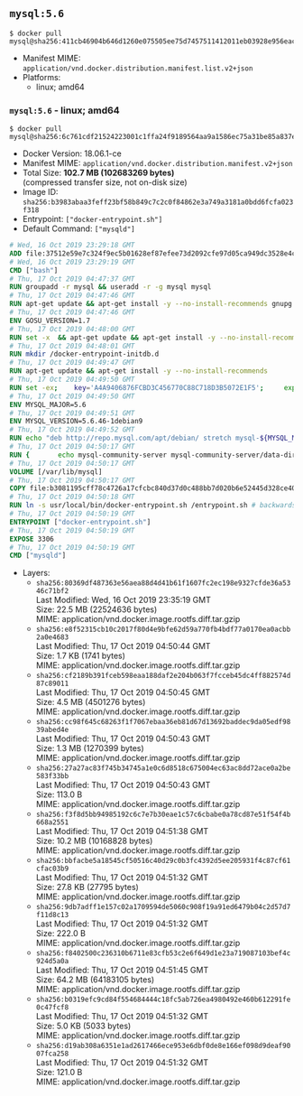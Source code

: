 ## `mysql:5.6`

```console
$ docker pull mysql@sha256:411cb46904b646d1260e075505ee75d7457511412011eb03928e956eac1c0bf9
```

-	Manifest MIME: `application/vnd.docker.distribution.manifest.list.v2+json`
-	Platforms:
	-	linux; amd64

### `mysql:5.6` - linux; amd64

```console
$ docker pull mysql@sha256:6c761cdf21524223001c1ffa24f9189564aa9a1586ec75a31be85a837e0239c3
```

-	Docker Version: 18.06.1-ce
-	Manifest MIME: `application/vnd.docker.distribution.manifest.v2+json`
-	Total Size: **102.7 MB (102683269 bytes)**  
	(compressed transfer size, not on-disk size)
-	Image ID: `sha256:b3983abaa3feff23bf58b849c7c2c0f84862e3a749a3181a0bdd6fcfa023f318`
-	Entrypoint: `["docker-entrypoint.sh"]`
-	Default Command: `["mysqld"]`

```dockerfile
# Wed, 16 Oct 2019 23:29:18 GMT
ADD file:37512e59e7c324f9ec5b01628ef87efee73d2092cfe97d05ca949dc3528e4c2a in / 
# Wed, 16 Oct 2019 23:29:19 GMT
CMD ["bash"]
# Thu, 17 Oct 2019 04:47:37 GMT
RUN groupadd -r mysql && useradd -r -g mysql mysql
# Thu, 17 Oct 2019 04:47:46 GMT
RUN apt-get update && apt-get install -y --no-install-recommends gnupg dirmngr && rm -rf /var/lib/apt/lists/*
# Thu, 17 Oct 2019 04:47:46 GMT
ENV GOSU_VERSION=1.7
# Thu, 17 Oct 2019 04:48:00 GMT
RUN set -x 	&& apt-get update && apt-get install -y --no-install-recommends ca-certificates wget && rm -rf /var/lib/apt/lists/* 	&& wget -O /usr/local/bin/gosu "https://github.com/tianon/gosu/releases/download/$GOSU_VERSION/gosu-$(dpkg --print-architecture)" 	&& wget -O /usr/local/bin/gosu.asc "https://github.com/tianon/gosu/releases/download/$GOSU_VERSION/gosu-$(dpkg --print-architecture).asc" 	&& export GNUPGHOME="$(mktemp -d)" 	&& gpg --batch --keyserver ha.pool.sks-keyservers.net --recv-keys B42F6819007F00F88E364FD4036A9C25BF357DD4 	&& gpg --batch --verify /usr/local/bin/gosu.asc /usr/local/bin/gosu 	&& gpgconf --kill all 	&& rm -rf "$GNUPGHOME" /usr/local/bin/gosu.asc 	&& chmod +x /usr/local/bin/gosu 	&& gosu nobody true 	&& apt-get purge -y --auto-remove ca-certificates wget
# Thu, 17 Oct 2019 04:48:01 GMT
RUN mkdir /docker-entrypoint-initdb.d
# Thu, 17 Oct 2019 04:49:47 GMT
RUN apt-get update && apt-get install -y --no-install-recommends 		pwgen 		perl 	&& rm -rf /var/lib/apt/lists/*
# Thu, 17 Oct 2019 04:49:50 GMT
RUN set -ex; 	key='A4A9406876FCBD3C456770C88C718D3B5072E1F5'; 	export GNUPGHOME="$(mktemp -d)"; 	gpg --batch --keyserver ha.pool.sks-keyservers.net --recv-keys "$key"; 	gpg --batch --export "$key" > /etc/apt/trusted.gpg.d/mysql.gpg; 	gpgconf --kill all; 	rm -rf "$GNUPGHOME"; 	apt-key list > /dev/null
# Thu, 17 Oct 2019 04:49:50 GMT
ENV MYSQL_MAJOR=5.6
# Thu, 17 Oct 2019 04:49:51 GMT
ENV MYSQL_VERSION=5.6.46-1debian9
# Thu, 17 Oct 2019 04:49:52 GMT
RUN echo "deb http://repo.mysql.com/apt/debian/ stretch mysql-${MYSQL_MAJOR}" > /etc/apt/sources.list.d/mysql.list
# Thu, 17 Oct 2019 04:50:17 GMT
RUN { 		echo mysql-community-server mysql-community-server/data-dir select ''; 		echo mysql-community-server mysql-community-server/root-pass password ''; 		echo mysql-community-server mysql-community-server/re-root-pass password ''; 		echo mysql-community-server mysql-community-server/remove-test-db select false; 	} | debconf-set-selections 	&& apt-get update && apt-get install -y mysql-server="${MYSQL_VERSION}" && rm -rf /var/lib/apt/lists/* 	&& rm -rf /var/lib/mysql && mkdir -p /var/lib/mysql /var/run/mysqld 	&& chown -R mysql:mysql /var/lib/mysql /var/run/mysqld 	&& chmod 777 /var/run/mysqld 	&& find /etc/mysql/ -name '*.cnf' -print0 		| xargs -0 grep -lZE '^(bind-address|log)' 		| xargs -rt -0 sed -Ei 's/^(bind-address|log)/#&/' 	&& echo '[mysqld]\nskip-host-cache\nskip-name-resolve' > /etc/mysql/conf.d/docker.cnf
# Thu, 17 Oct 2019 04:50:17 GMT
VOLUME [/var/lib/mysql]
# Thu, 17 Oct 2019 04:50:17 GMT
COPY file:b3081195cff78c4726a17cfcbc840d37d0c488bb7d020b6e52445d328ce4024a in /usr/local/bin/ 
# Thu, 17 Oct 2019 04:50:18 GMT
RUN ln -s usr/local/bin/docker-entrypoint.sh /entrypoint.sh # backwards compat
# Thu, 17 Oct 2019 04:50:19 GMT
ENTRYPOINT ["docker-entrypoint.sh"]
# Thu, 17 Oct 2019 04:50:19 GMT
EXPOSE 3306
# Thu, 17 Oct 2019 04:50:19 GMT
CMD ["mysqld"]
```

-	Layers:
	-	`sha256:80369df487363e56aea88d4d41b61f1607fc2ec198e9327cfde36a5346c71bf2`  
		Last Modified: Wed, 16 Oct 2019 23:35:19 GMT  
		Size: 22.5 MB (22524636 bytes)  
		MIME: application/vnd.docker.image.rootfs.diff.tar.gzip
	-	`sha256:e8f52315cb10c2017f80d4e9bfe62d59a770fb4bdf77a0170ea0acbb2a0e4683`  
		Last Modified: Thu, 17 Oct 2019 04:50:44 GMT  
		Size: 1.7 KB (1741 bytes)  
		MIME: application/vnd.docker.image.rootfs.diff.tar.gzip
	-	`sha256:cf2189b391fceb598eaa188daf2e204b063f7fcceb45dc4ff882574d87c89011`  
		Last Modified: Thu, 17 Oct 2019 04:50:45 GMT  
		Size: 4.5 MB (4501276 bytes)  
		MIME: application/vnd.docker.image.rootfs.diff.tar.gzip
	-	`sha256:cc98f645c68263f1f7067ebaa36eb81d67d13692baddec9da05edf9839abed4e`  
		Last Modified: Thu, 17 Oct 2019 04:50:43 GMT  
		Size: 1.3 MB (1270399 bytes)  
		MIME: application/vnd.docker.image.rootfs.diff.tar.gzip
	-	`sha256:27a27ac83f745b34745a1e0c6d8518c675004ec63ac8dd72ace0a2be583f33bb`  
		Last Modified: Thu, 17 Oct 2019 04:50:43 GMT  
		Size: 113.0 B  
		MIME: application/vnd.docker.image.rootfs.diff.tar.gzip
	-	`sha256:f3f8d5bb94985192c6c7e7b30eae1c57c6cbabe0a78cd87e51f54f4b668a2551`  
		Last Modified: Thu, 17 Oct 2019 04:51:38 GMT  
		Size: 10.2 MB (10168828 bytes)  
		MIME: application/vnd.docker.image.rootfs.diff.tar.gzip
	-	`sha256:bbfacbe5a18545cf50516c40d29c0b3fc4392d5ee205931f4c87cf61cfac03b9`  
		Last Modified: Thu, 17 Oct 2019 04:51:32 GMT  
		Size: 27.8 KB (27795 bytes)  
		MIME: application/vnd.docker.image.rootfs.diff.tar.gzip
	-	`sha256:9db7adff1e157c02a1709594de5060c908f19a91ed6479b04c2d57d7f11d8c13`  
		Last Modified: Thu, 17 Oct 2019 04:51:32 GMT  
		Size: 222.0 B  
		MIME: application/vnd.docker.image.rootfs.diff.tar.gzip
	-	`sha256:f8402500c236310b6711e83cfb53c2e6f649d1e23a719087103bef4c924d5a0a`  
		Last Modified: Thu, 17 Oct 2019 04:51:45 GMT  
		Size: 64.2 MB (64183105 bytes)  
		MIME: application/vnd.docker.image.rootfs.diff.tar.gzip
	-	`sha256:b0319efc9cd84f554684444c18fc5ab726ea4980492e460b612291fe0c47fcf8`  
		Last Modified: Thu, 17 Oct 2019 04:51:32 GMT  
		Size: 5.0 KB (5033 bytes)  
		MIME: application/vnd.docker.image.rootfs.diff.tar.gzip
	-	`sha256:d19ab308a6351e1ad2617466ece953e6dbf0de8e166ef098d9deaf9007fca258`  
		Last Modified: Thu, 17 Oct 2019 04:51:32 GMT  
		Size: 121.0 B  
		MIME: application/vnd.docker.image.rootfs.diff.tar.gzip
